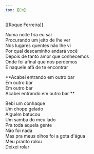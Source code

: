 ```yaml
---
tom: [Em]
---
```


[[Roque Ferreira]]

Numa noite fria eu saí  
Procurando um jeito de lhe ver  
Nos lugares quentes não lhe vi  
Por qual descaminho andará você  
Depois de tanto amor que conhecemos  
Onde foi afinal que nos perdemos  
E naquele afã de te encontrar  

**Acabei entrando em outro bar  
Em outro bar  
Em outro bar  
Acabei entrando em outro bar  **

Bebi um conhaque  
Um chopp gelado  
Alguém batucou  
Um samba do meu lado  
Pra toda aquela gente  
Não foi nada  
Mas pra meus olhos foi a gota d'água  
Meu pranto rolou  
Deixei rolar  